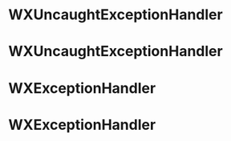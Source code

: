 # WXUncaughtExceptionHandler
# WXUncaughtExceptionHandler
# WXExceptionHandler
# WXExceptionHandler
